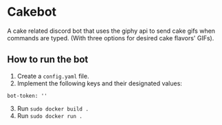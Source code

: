 # Cakebot

A cake related discord bot that uses the giphy api to send cake gifs when commands are typed. (With three options for desired cake flavors' GIFs).

## How to run the bot

1. Create a `config.yaml` file.
2. Implement the following keys and their designated values: 
```
bot-token: ''
```
3. Run `sudo docker build .`
4. Run `sudo docker run .`

